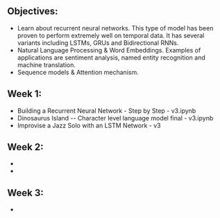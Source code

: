 
## Objectives:
  - Learn about recurrent neural networks. This type of model has been proven to perform extremely well on temporal data. It has several variants including LSTMs, GRUs and Bidirectional RNNs.
  - Natural Language Processing & Word Embeddings. Examples of applications are sentiment analysis, named entity recognition and machine translation.
  - Sequence models & Attention mechanism.
  
## Week 1:
  - Building a Recurrent Neural Network - Step by Step - v3.ipynb
  - Dinosaurus Island -- Character level language model final - v3.ipynb
  - Improvise a Jazz Solo with an LSTM Network - v3
  
## Week 2:
  - 
  - 
  
## Week 3:
  - 
  
